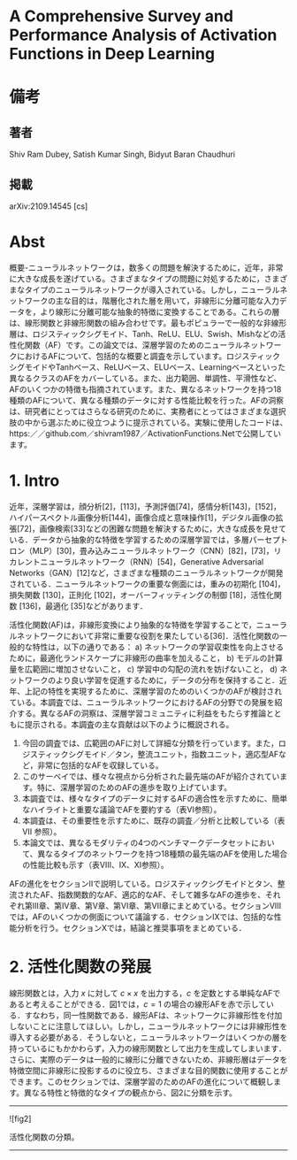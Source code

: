 # A Comprehensive Survey and Performance Analysis of Activation Functions in Deep Learning

# 備考
## 著者
Shiv Ram Dubey, Satish Kumar Singh, Bidyut Baran Chaudhuri
## 掲載
arXiv:2109.14545 [cs]

# Abst

概要-ニューラルネットワークは，数多くの問題を解決するために，近年，非常に大きな成長を遂げている。さまざまなタイプの問題に対処するために，さまざまなタイプのニューラルネットワークが導入されている。しかし，ニューラルネットワークの主な目的は，階層化された層を用いて，非線形に分離可能な入力データを，より線形に分離可能な抽象的特徴に変換することである。これらの層は、線形関数と非線形関数の組み合わせです。最もポピュラーで一般的な非線形層は、ロジスティックシグモイド、Tanh、ReLU、ELU、Swish、Mishなどの活性化関数（AF）です。この論文では、深層学習のためのニューラルネットワークにおけるAFについて、包括的な概要と調査を示しています。ロジスティックシグモイドやTanhベース、ReLUベース、ELUベース、Learningベースといった異なるクラスのAFをカバーしている。また、出力範囲、単調性、平滑性など、AFのいくつかの特徴も指摘されています。また、異なるネットワークを持つ18種類のAFについて、異なる種類のデータに対する性能比較を行った。AFの洞察は、研究者にとってはさらなる研究のために、実務者にとってはさまざまな選択肢の中から選ぶために役立つように提示されている。実験に使用したコードは、https:／／github.com／shivram1987／ActivationFunctions.Netで公開しています。

# 1. Intro

近年，深層学習は，顔分析[2]，[113]，予測評価[74]，感情分析[143]，[152]，ハイパースペクトル画像分析[144]，画像合成と意味操作[1]，デジタル画像の拡張[72]，画像検索[33]などの困難な問題を解決するために，大きな成長を見せている．データから抽象的な特徴を学習するための深層学習では，多層パーセプトロン（MLP）[30]，畳み込みニューラルネットワーク（CNN）[82]，[73]，リカレントニューラルネットワーク（RNN）[54]，Generative Adversarial Networks（GAN）[12]など，さまざまな種類のニューラルネットワークが開発されている．ニューラルネットワークの重要な側面には，重みの初期化 [104]，損失関数 [130]，正則化 [102]，オーバーフィッティングの制御 [18]，活性化関数 [136]，最適化 [35]などがあります．

活性化関数(AF)は，非線形変換により抽象的な特徴を学習することで，ニューラルネットワークにおいて非常に重要な役割を果たしている[36]．活性化関数の一般的な特性は，以下の通りである： a) ネットワークの学習収束性を向上させるために，最適化ランドスケープに非線形の曲率を加えること， b) モデルの計算量を広範囲に増加させないこと， c) 学習中の勾配の流れを妨げないこと， d) ネットワークのより良い学習を促進するために，データの分布を保持すること．近年、上記の特性を実現するために、深層学習のためのいくつかのAFが検討されている。本調査では、ニューラルネットワークにおけるAFの分野での発展を紹介する。異なるAFの洞察は、深層学習コミュニティに利益をもたらす推論とともに提示される。本調査の主な貢献は以下のように概説される。

1. 今回の調査では、広範囲のAFに対して詳細な分類を行っています。また，ロジスティックシグモイド／タン，整流ユニット，指数ユニット，適応型AFなど，非常に包括的なAFを収録している。
1. このサーベイでは、様々な視点から分析された最先端のAFが紹介されています。特に、深層学習のためのAFの進歩を取り上げています。
1. 本調査では、様々なタイプのデータに対するAFの適合性を示すために、簡単なハイライトと重要な議論でAFを要約する（表VI参照）。
1. 本調査は、その重要性を示すために、既存の調査／分析と比較している（表 VII 参照）。
1. 本論文では、異なるモダリティの4つのベンチマークデータセットにおいて、異なるタイプのネットワークを持つ18種類の最先端のAFを使用した場合の性能比較も示す（表VIII、IX、XI参照）。

AFの進化をセクションIIで説明している。ロジスティックシグモイドとタン、整流されたAF、指数関数的なAF、適応的なAF、そして雑多なAFの進歩を、それぞれ第III章、第IV章、第V章、第VI章、第VII章にまとめている。セクションVIIIでは，AFのいくつかの側面について議論する．セクションIXでは、包括的な性能分析を行う。セクションXでは，結論と推奨事項をまとめている．

# 2. 活性化関数の発展

線形関数とは，入力 $x$ に対して $c \times x$ を出力する，$c$ を定数とする単純なAFであると考えることができる．図1では，$c = 1$ の場合の線形AFを赤で示している．すなわち，同一性関数である．線形AFは、ネットワークに非線形性を付加しないことに注意してほしい。しかし，ニューラルネットワークには非線形性を導入する必要がある．そうしないと，ニューラルネットワークはいくつかの層を持っているにもかかわらず，入力の線形関数として出力を生成してしまいます．さらに、実際のデータは一般的に線形に分離できないため、非線形層はデータを特徴空間に非線形に投影するのに役立ち、さまざまな目的関数に使用することができます。このセクションでは、深層学習のためのAFの進化について概観します。異なる特性と特徴的なタイプの観点から、図2に分類を示す。

---

![fig2]

活性化関数の分類。


---
